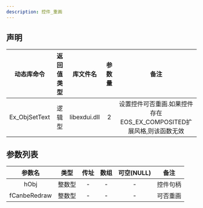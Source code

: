 ```yaml
---
description: 控件_重画
---
```





## 声明

|  动态库命令   | 返回值类型 |   库文件名   | 参数量 |                             备注                             |
| :-----------: | :--------: | :----------: | :----: | :----------------------------------------------------------: |
| Ex_ObjSetText |   逻辑型   | libexdui.dll |   2    | 设置控件可否重画.如果控件存在EOS_EX_COMPOSITED扩展风格,则该函数无效 |

## 参数列表

|    参数名    |  类型  | 传址 | 数组 | 可空(NULL) |   备注   |
| :----------: | :----: | :--: | :--: | :--------: | :------: |
|     hObj     | 整数型 |  -   |  -   |     -      | 控件句柄 |
| fCanbeRedraw | 整数型 |  -   |  -   |     -      | 可否重画 |